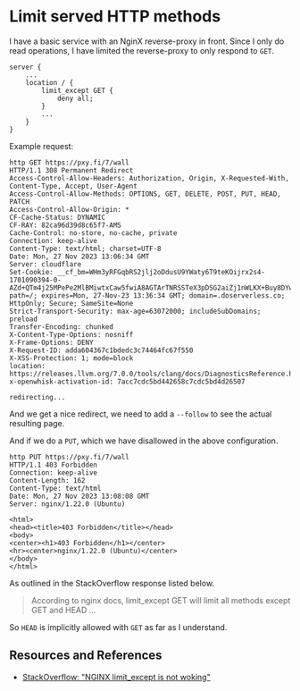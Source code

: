 # Limit served HTTP methods

I have a basic service with an NginX reverse-proxy in front. Since I only do read operations, I have limited the reverse-proxy to only respond to `GET`.

```text
server {
    ...
    location / {
        limit_except GET {
            deny all;
        }
        ...
    }
}
```

Example request:

```shell
http GET https://pxy.fi/7/wall
HTTP/1.1 308 Permanent Redirect
Access-Control-Allow-Headers: Authorization, Origin, X-Requested-With, Content-Type, Accept, User-Agent
Access-Control-Allow-Methods: OPTIONS, GET, DELETE, POST, PUT, HEAD, PATCH
Access-Control-Allow-Origin: *
CF-Cache-Status: DYNAMIC
CF-RAY: 82ca96d39d8c65f7-AMS
Cache-Control: no-store, no-cache, private
Connection: keep-alive
Content-Type: text/html; charset=UTF-8
Date: Mon, 27 Nov 2023 13:06:34 GMT
Server: cloudflare
Set-Cookie: __cf_bm=WHm3yRFGqbRS2jlj2oDdusU9YWaty6T9teKOijrx2s4-1701090394-0-AZd+QTm4j25MPePe2MlBMiwtxCaw5fwiA8AGTArTNRSSTeX3pDSG2aiZj1nWLKX+Buy8DYw2B0/DW07B8ThkMEI=; path=/; expires=Mon, 27-Nov-23 13:36:34 GMT; domain=.doserverless.co; HttpOnly; Secure; SameSite=None
Strict-Transport-Security: max-age=63072000; includeSubDomains; preload
Transfer-Encoding: chunked
X-Content-Type-Options: nosniff
X-Frame-Options: DENY
X-Request-ID: adda604367c1bdedc3c74464fc67f550
X-XSS-Protection: 1; mode=block
location: https://releases.llvm.org/7.0.0/tools/clang/docs/DiagnosticsReference.html#wall
x-openwhisk-activation-id: 7acc7cdc5bd442658c7cdc5bd4d26507

redirecting...
```

And we get a nice redirect, we need to add a `--follow` to see the actual resulting page.

And if we do a `PUT`, which we have disallowed in the above configuration.

```shell
http PUT https://pxy.fi/7/wall
HTTP/1.1 403 Forbidden
Connection: keep-alive
Content-Length: 162
Content-Type: text/html
Date: Mon, 27 Nov 2023 13:08:08 GMT
Server: nginx/1.22.0 (Ubuntu)

<html>
<head><title>403 Forbidden</title></head>
<body>
<center><h1>403 Forbidden</h1></center>
<hr><center>nginx/1.22.0 (Ubuntu)</center>
</body>
</html>
```

As outlined in the StackOverflow response listed below.

> According to nginx docs, limit_except GET will limit all methods except GET and HEAD ...

So `HEAD` is implicitly allowed with `GET` as far as I understand.

## Resources and References

- [StackOverflow: "NGINX limit_except is not woking"](https://stackoverflow.com/questions/73808345/nginx-limit-except-is-not-woking)
